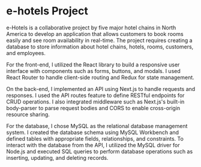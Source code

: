 # e-hotels Project

e-Hotels is a collaborative project by five major hotel chains in North America to develop an application that allows customers to book rooms easily and see room availability in real-time. The project requires creating a database to store information about hotel chains, hotels, rooms, customers, and employees.

For the front-end, I utilized the React library to build a responsive user interface with components such as forms, buttons, and modals. I used React Router to handle client-side routing and Redux for state management.

On the back-end, I implemented an API using Next.js to handle requests and responses. I used the API routes feature to define RESTful endpoints for CRUD operations. I also integrated middleware such as Next.js's built-in body-parser to parse request bodies and CORS to enable cross-origin resource sharing.

For the database, I chose MySQL as the relational database management system. I created the database schema using MySQL Workbench and defined tables with appropriate fields, relationships, and constraints. To interact with the database from the API, I utilized the MySQL driver for Node.js and executed SQL queries to perform database operations such as inserting, updating, and deleting records.
